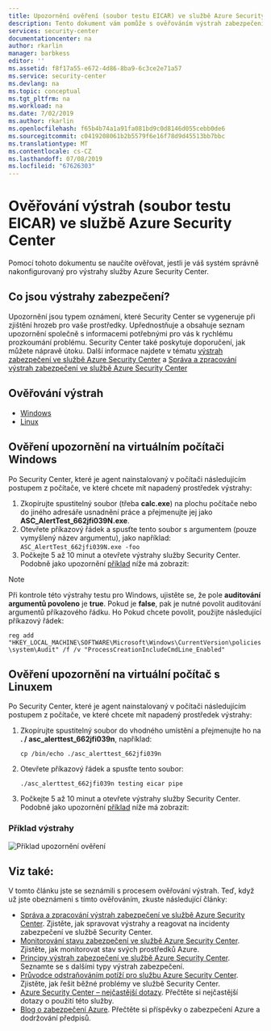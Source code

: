 ```yaml
---
title: Upozornění ověření (soubor testu EICAR) ve službě Azure Security Center | Dokumentace Microsoftu
description: Tento dokument vám pomůže s ověřováním výstrah zabezpečení ve službě Azure Security Center.
services: security-center
documentationcenter: na
author: rkarlin
manager: barbkess
editor: ''
ms.assetid: f8f17a55-e672-4d86-8ba9-6c3ce2e71a57
ms.service: security-center
ms.devlang: na
ms.topic: conceptual
ms.tgt_pltfrm: na
ms.workload: na
ms.date: 7/02/2019
ms.author: rkarlin
ms.openlocfilehash: f65b4b74a1a91fa081bd9c0d8146d055cebb0de6
ms.sourcegitcommit: c0419208061b2b5579f6e16f78d9d45513bb7bbc
ms.translationtype: MT
ms.contentlocale: cs-CZ
ms.lasthandoff: 07/08/2019
ms.locfileid: "67626303"
---
```

# <a name="alert-validation-eicar-test-file-in-azure-security-center"></a>Ověřování výstrah (soubor testu EICAR) ve službě Azure Security Center
Pomocí tohoto dokumentu se naučíte ověřovat, jestli je váš systém správně nakonfigurovaný pro výstrahy služby Azure Security Center.

## <a name="what-are-security-alerts"></a>Co jsou výstrahy zabezpečení?
Upozornění jsou typem oznámení, které Security Center se vygeneruje při zjištění hrozeb pro vaše prostředky. Upřednostňuje a obsahuje seznam upozornění společně s informacemi potřebnými pro vás k rychlému prozkoumání problému. Security Center také poskytuje doporučení, jak můžete nápravě útoku.
Další informace najdete v tématu [výstrah zabezpečení ve službě Azure Security Center](security-center-alerts-overview.md) a [Správa a zpracování výstrah zabezpečení ve službě Azure Security Center](security-center-managing-and-responding-alerts.md)

## <a name="alert-validation"></a>Ověřování výstrah

* [Windows](#validate-windows)
* [Linux](#validate-linux)

## Ověření upozornění na virtuálním počítači Windows <a name="validate-windows"></a>

Po Security Center, které je agent nainstalovaný v počítači následujícím postupem z počítače, ve které chcete mít napadený prostředek výstrahy:

1. Zkopírujte spustitelný soubor (třeba **calc.exe**) na plochu počítače nebo do jiného adresáře usnadnění práce a přejmenujte jej jako **ASC_AlertTest_662jfi039N.exe**.
1. Otevřete příkazový řádek a spusťte tento soubor s argumentem (pouze vymyšlený název argumentu), jako například: ```ASC_AlertTest_662jfi039N.exe -foo```
1. Počkejte 5 až 10 minut a otevřete výstrahy služby Security Center. Podobně jako upozornění [příklad](#alert-validate) níže má zobrazit:

> [!NOTE]
> Při kontrole této výstrahy testu pro Windows, ujistěte se, že pole **auditování argumentů povoleno** je **true**. Pokud je **false**, pak je nutné povolit auditování argumentů příkazového řádku. Ho Pokud chcete povolit, použijte následující příkazový řádek:
>
>```reg add "HKEY_LOCAL_MACHINE\SOFTWARE\Microsoft\Windows\CurrentVersion\policies\system\Audit" /f /v "ProcessCreationIncludeCmdLine_Enabled"```

## Ověření upozornění na virtuální počítač s Linuxem <a name="validate-linux"></a>

Po Security Center, které je agent nainstalovaný v počítači následujícím postupem z počítače, ve které chcete mít napadený prostředek výstrahy:
1. Zkopírujte spustitelný soubor do vhodného umístění a přejmenujte ho na **. / asc_alerttest_662jfi039n**, například:

    ```cp /bin/echo ./asc_alerttest_662jfi039n```

1. Otevřete příkazový řádek a spusťte tento soubor:

    ```./asc_alerttest_662jfi039n testing eicar pipe```

1. Počkejte 5 až 10 minut a otevřete výstrahy služby Security Center. Podobně jako upozornění [příklad](#alert-validate) níže má zobrazit:

### Příklad výstrahy <a name="alert-validate"></a>

![Příklad upozornění ověření](./media/security-center-alert-validation/security-center-alert-validation-fig2.png) 

## <a name="see-also"></a>Viz také:
V tomto článku jste se seznámili s procesem ověřování výstrah. Teď, když už jste obeznámeni s tímto ověřováním, zkuste následující články:

* [Správa a zpracování výstrah zabezpečení ve službě Azure Security Center](https://docs.microsoft.com/azure/security-center/security-center-managing-and-responding-alerts). Zjistěte, jak spravovat výstrahy a reagovat na incidenty zabezpečení ve službě Security Center.
* [Monitorování stavu zabezpečení ve službě Azure Security Center](security-center-monitoring.md). Zjistěte, jak monitorovat stav svých prostředků Azure.
* [Principy výstrah zabezpečení ve službě Azure Security Center](https://docs.microsoft.com/azure/security-center/security-center-alerts-type). Seznamte se s dalšími typy výstrah zabezpečení.
* [Průvodce odstraňováním potíží pro službu Azure Security Center](https://docs.microsoft.com/azure/security-center/security-center-troubleshooting-guide). Zjistěte, jak řešit běžné problémy ve službě Security Center.
* [Azure Security Center – nejčastější dotazy](security-center-faq.md). Přečtěte si nejčastější dotazy o použití této služby.
* [Blog o zabezpečení Azure](https://blogs.msdn.com/b/azuresecurity/). Přečtěte si příspěvky o zabezpečení Azure a dodržování předpisů.
